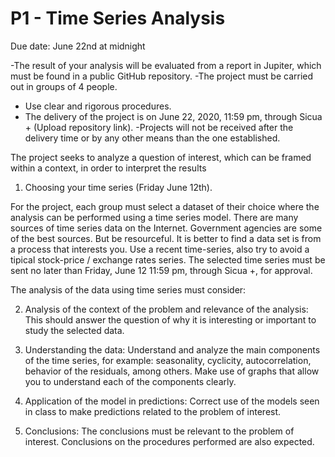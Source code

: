 # P1 - Time Series Analysis

Due date: June 22nd at midnight

-The result of your analysis will be evaluated from a report in Jupiter, which must be found in a public GitHub repository.
-The project must be carried out in groups of 4 people.
- Use clear and rigorous procedures.
- The delivery of the project is on June 22, 2020, 11:59 pm, through Sicua + (Upload repository link).
-Projects will not be received after the delivery time or by any other means than the one established.

The project seeks to analyze a question of interest, which can be framed within a context, in order to interpret the results

1. Choosing your time series (Friday June 12th).

For the project, each group must select a dataset of their choice where the analysis can be performed using a time series model. There are many sources of time series data on the Internet. Government agencies are some of the best sources. But be resourceful. It is better to find a data set is from a process that interests you. Use a recent time-series, also try to avoid a tipical stock-price / exchange rates series. The selected time series must be sent no later than Friday, June 12 11:59 pm, through Sicua +, for approval.

The analysis of the data using time series must consider:

2. Analysis of the context of the problem and relevance of the analysis: This should answer the question of why it is interesting or important to study the selected data.

3. Understanding the data: Understand and analyze the main components of the time series, for example: seasonality, cyclicity, autocorrelation, behavior of the residuals, among others. Make use of graphs that allow you to understand each of the components clearly.

4. Application of the model in predictions: Correct use of the models seen in class to make predictions related to the problem of interest.

5. Conclusions: The conclusions must be relevant to the problem of interest. Conclusions on the procedures performed are also expected.


